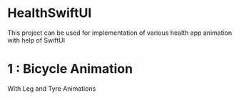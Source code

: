 # HealthSwiftUI
This project can be used for implementation of various health app animation with help of SwiftUI

# 1 : Bicycle Animation
With Leg and Tyre Animations
